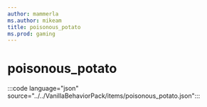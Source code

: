 ```yaml
---
author: mammerla
ms.author: mikeam
title: poisonous_potato
ms.prod: gaming
---
```


# poisonous_potato

:::code language="json" source="../../VanillaBehaviorPack/items/poisonous_potato.json":::
